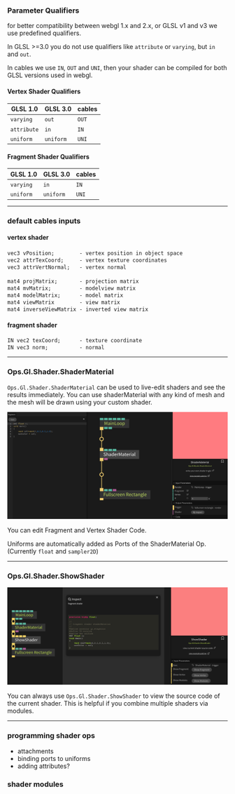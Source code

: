 ### Parameter Qualifiers

for better compatibility between webgl 1.x and 2.x, or GLSL v1 and v3 we use predefined qualifiers.

In GLSL >=3.0 you do not use qualifiers like `attribute` or `varying`, but `in` and `out`.

In cables we use `IN`, `OUT` and `UNI`, then your shader can be compiled for both GLSL versions used in webgl.


#### Vertex Shader Qualifiers

| GLSL 1.0    | GLSL 3.0  | cables |
| ----------- | --------- | ------ |
| `varying`   | `out`     | `OUT`  |
| `attribute` | `in`      | `IN`   |
| `uniform`   | `uniform` | `UNI`  |

#### Fragment Shader Qualifiers

| GLSL 1.0  | GLSL 3.0  | cables |
| --------- | --------- | ------ |
| `varying` | `in`      | `IN`   |
| `uniform` | `uniform` | `UNI`  |

------


### default cables inputs

#### vertex shader

```
vec3 vPosition;  	   - vertex position in object space
vec2 attrTexCoord; 	   - vertex texture coordinates
vec3 attrVertNormal;   - vertex normal

mat4 projMatrix;       - projection matrix
mat4 mvMatrix;         - modelview matrix
mat4 modelMatrix;      - model matrix
mat4 viewMatrix        - view matrix
mat4 inverseViewMatrix - inverted view matrix
```

#### fragment shader

```
IN vec2 texCoord;      - texture coordinate
IN vec3 norm;          - normal
```

------

### Ops.Gl.Shader.ShaderMaterial

`Ops.Gl.Shader.ShaderMaterial` can be used to live-edit shaders and see the results immediately. 
You can use shaderMaterial with any kind of mesh and the mesh will be drawn using your custom shader.

![shadermaterial](shadermaterial.png)

You can edit Fragment and Vertex Shader Code.

Uniforms are automatically added as Ports of the ShaderMaterial Op. (Currently `float` and `sampler2D`)


------


### Ops.Gl.Shader.ShowShader

![showshader](showshader.png)

You can always use `Ops.Gl.Shader.ShowShader` to view the source code of the current shader.
This is helpful if you combine multiple shaders via modules.


------




### programming shader ops 

- attachments
- binding ports to uniforms
- adding attributes?
  ​

### shader modules

